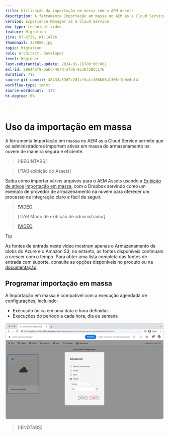 ```yaml
---
title: Utilização da importação em massa com o AEM Assets
description: A ferramenta Importação em massa no AEM as a Cloud Service permite que os administradores importem ativos em massa do armazenamento na nuvem (Armazenamento Azure Blob ou Amazon S3) de maneira segura e eficiente.
version: Experience Manager as a Cloud Service
doc-type: technical-video
feature: Migration
jira: KT-6729, KT-14796
thumbnail: 329680.jpg
topic: Migration
role: Architect, Developer
level: Beginner
last-substantial-update: 2024-01-16T00:00:00Z
exl-id: 28644af8-babc-467d-afdb-8538728dc176
duration: 712
source-git-commit: 48433a5367c281cf5a1c106b08a1306f1b0e8ef4
workflow-type: tm+mt
source-wordcount: '175'
ht-degree: 0%

---
```


# Uso da importação em massa

A ferramenta Importação em massa no AEM as a Cloud Service permite que os administradores importem ativos em massa do armazenamento na nuvem de maneira segura e eficiente.

>[!BEGINTABS]

>[!TAB exibição do Assets]

Saiba como importar vários arquivos para o AEM Assets usando a [Exibição de ativos](https://experienceleague.adobe.com/docs/experience-manager-cloud-service/content/assets/assets-view/assets-view-introduction.html?lang=pt-BR) [Importação em massa](https://experienceleague.adobe.com/docs/experience-manager-cloud-service/content/assets/assets-view/bulk-import-assets-view.html?lang=pt-BR), com o Dropbox servindo como um exemplo de provedor de armazenamento na nuvem para oferecer um processo de integração claro e fácil de seguir.

>[!VIDEO](https://video.tv.adobe.com/v/3426857/?learn=on)

>[!TAB Modo de exibição de administrador]

>[!VIDEO](https://video.tv.adobe.com/v/329680?quality=12&learn=on)

>[!TIP]
>
> As fontes de entrada neste vídeo mostram apenas o Armazenamento de blobs do Azure e o Amazon S3; no entanto, as fontes disponíveis continuam a crescer com o tempo. Para obter uma lista completa das fontes de entrada com suporte, consulte as opções disponíveis no produto ou na [documentação](https://experienceleague.adobe.com/docs/experience-manager-cloud-service/content/assets/manage/add-assets.html?lang=pt-BR#bulk-upload).

## Programar importação em massa

A Importação em massa é compatível com a execução agendada de configurações, incluindo:

+ Execução única em uma data e hora definidas
+ Execuções do período a cada hora, dia ou semana

![Agendamento de importação em massa](./assets/bulk-import/schedule.png)

>[!ENDTABS]
